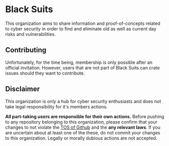 # Black Suits

This organization aims to share information and proof-of-concepts related to cyber security
in order to find and eliminate old as well as current day risks and vulnerabilities.

## Contributing

Unfortunately, for the time being, membership is only possible after an official invitation.
However, users that are not part of Black Suits can crate issues should they want to contribute.

## Disclaimer

This organization is only a hub for cyber security enthusiasts and does not take legal responsibility for it's members actions.

**All part-taking users are responsible for their own actions.**
Before pushing to any repository belonging to this organization, please confirm that
your changes to not violate the [TOS of Github](https://docs.github.com/en/site-policy/github-terms/github-terms-of-service) and the **any relevant laws**.
If you are uncertain about at least one of the these, do not commit your changes to this organization.
Legally or morally dubious actions are not accepted.
